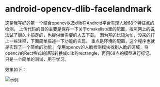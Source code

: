 # android-opencv-dlib-facelandmark
这是我写好的第一个结合opencv以及dlib在Android平台实现人脸68个特征点的检测。 上传代码的目的主要是保存一下关于cmakelists里的配置，按照网上的说法试了很久才搞定的，也提供给需要的人去下载。 因为写的比较匆忙，没来的打上一些注释，下面简单描述一下功能的实现。 重点是环境的配置，这个程序也就是实现了一个简单的功能。 使用opencv的人脸检测模块找到人脸的区域，将opencv的Rect格式的矩形转换成dlib的rectangle，再用68点的模型进行标记。 只是一个简单的测试，用于学习。

效果如下：

![示例](https://github.com/liujilong0116/android-opencv-dlib-facelandmark/blob/master/image/1.jpg)

